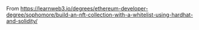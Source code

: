 From https://learnweb3.io/degrees/ethereum-developer-degree/sophomore/build-an-nft-collection-with-a-whitelist-using-hardhat-and-solidity/